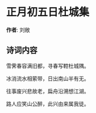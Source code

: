 # 正月初五日杜城集

**作者**: 刘敞

## 诗词内容

雪霁春容满旧都，寻春写鞚杜城隅。

冰消流水相萦带，日出南山半有无。

往事废兴悲故老，扁舟沿溯想江湖。

路人应笑山公醉，此兴由来属我徒。

